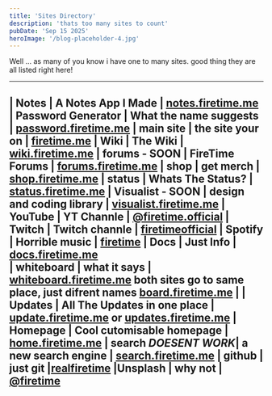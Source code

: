 ```yaml
---
title: 'Sites Directory'
description: 'thats too many sites to count'
pubDate: 'Sep 15 2025'
heroImage: '/blog-placeholder-4.jpg'
---
```


Well ... as many of you know i have one to many sites. good thing they are all listed right here!


---
| Notes              | A Notes App I Made          | [notes.firetime.me](https://notes.firetime)
| Password Generator | What the name suggests      | [password.firetime.me](https://password.firetime.me)
| main site          | the site your on            | [firetime.me](https://firetime.me) 
| Wiki               | The Wiki                    | [wiki.firetime.me](https://wiki.firetime.me)
| forums - SOON      | FireTime Forums             | [forums.firetime.me](https://forums.firetime.me)
| shop               | get merch                   | [shop.firetime.me](https://shop.firetime.me)
| status             | Whats The Status?           | [status.firetime.me](https://status.firetime.me)
| Visualist - SOON   | design and coding library   | [visualist.firetime.me](https://visualist.firetime.me)
| YouTube            | YT Channle                  | [@firetime.official](https://youtube.com/@firetime.official)
| Twitch             | Twitch channle              | [firetimeofficial](https://twitch.tv/firetimeofficial)
| Spotify            | Horrible music              | [firetime](https://open.spotify.com/artist/1dav6Y0oeLxQyDyByHUfBysi=EDtncBfeSheEe7bfEASfRQ)
| Docs               | Just Info                   | [docs.firetime.me](https://docs.firetime.me)                             
| whiteboard         | what it says                | [whiteboard.firetime.me](https://whiteboard.firetime.me) both sites go to same place, just difrent names [board.firetime.me](https://board.firetime.me) |
| Updates            | All The Updates in one place | [update.firetime.me](https://update.firetime.me) or  [updates.firetime.me](https://updates.firetime.me)
|  Homepage          |  Cool cutomisable homepage   | [home.firetime.me](https://home.firetime.me)
| search  *DOESENT WORK*| a new search engine       | [search.firetime.me](https://search.firetime.me)
| github             |         just git             |[realfiretime](https://github.com/realfiretime)
|Unsplash            | why not                      | [@firetime](https://unsplash.com/@firetime)
---
